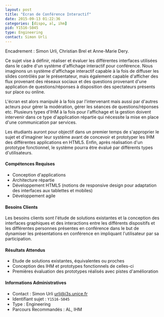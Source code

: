 ```yaml
---
layout: post
title: "Ecran de Conférence Interactif"
date: 2015-09-13 01:22:36
categories: [dispo, al, ihm]
pid: Y1516-S045
type: Engineering
contact: Simon Urli
---
```

       
Encadrement : Simon Urli, Christian Brel et Anne-Marie Dery.

Ce sujet vise à définir, réaliser et évaluer les différentes interfaces utilisées dans le cadre d'un système d'affichage interactif pour conférence.
Nous imaginons un système d'affichage interactif capable à la fois de diffuser les slides contrôlés par le présentateur, mais également capable d'afficher des flux provenant des réseaux sociaux et des questions provenant d'une application de questions/réponses à disposition des spectateurs présents sur place ou online.

L'écran est alors manipulé à la fois par l'intervenant mais aussi par d'autres acteurs pour gérer la modération, gérer les séances de questions/réponses etc.
Plusieurs types d'IHM à la fois pour l'affichage et la gestion doivent intervenir dans ce type d'application répartie qui nécessite la mise en place d'une communication par services.

Les étudiants auront pour objectif dans un premier temps de s'approprier le sujet et d'imaginer leur système avant de concevoir et prototyper les IHM des différentes applications en HTML5.
Enfin, après réalisation d'un prototype fonctionnel, le système pourra être évalué par différents types d'utilisateurs.

#### Compétences Requises
- Conception d'applications
- Architecture répartie
- Développement HTML5 (notions de responsive design pour adaptation des interfaces aux tablettes et mobiles)
- Développement agile


#### Besoins Clients
Les besoins clients sont l'étude de solutions existantes et la conception des interfaces graphiques et des interactions entre les différents dispositifs et les différentes personnes présentes en conférence dans le but de dynamiser les présentations en conférence en impliquant l'utilisateur par sa participation.

#### Résultats Attendus
- Etude de solutions existantes, équivalentes ou proches
- Conception des IHM et prototypes fonctionnels de celles-ci
- Premières évaluation des prototypes réalisés avec pistes d'amélioration
     

#### Informations Administratives
  * Contact : Simon Urli <urli@i3s.unice.fr>
  * Identifiant sujet : `Y1516-S045`
  * Type : Engineering
  * Parcours Recommandés : AL, IHM
     